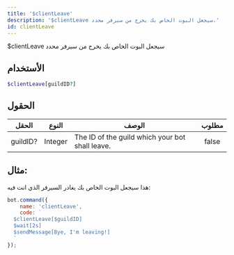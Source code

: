 ```yaml
---
title: '$clientLeave'
description: '$clientLeave سيجعل البوت الخاص بك يخرج من سيرفر محدد.'
id: clientLeave
---
```


$clientLeave سيجعل البوت الخاص بك يخرج من سيرفر محدد

## الأستخدام

```php
$clientLeave[guildID?]
```

## الحقول

| الحقل    | النوع   | الوصف                                           | مطلوب |
| -------- | ------- | ----------------------------------------------- |:-----:|
| guildID? | Integer | The ID of the guild which your bot shall leave. | false |

## مثال:

هذا سيجعل البوت الخاص بك يغادر السيرفر الذي انت فيه:

```javascript
bot.command({
    name: 'clientLeave',
    code: `
  $clientLeave[$guildID]
  $wait[2s]
  $sendMessage[Bye, I'm leaving!]
  `
});
```
